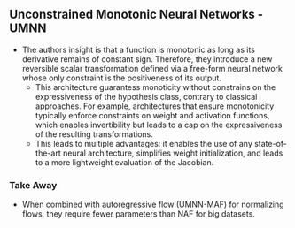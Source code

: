 ## Unconstrained Monotonic Neural Networks - UMNN

- The authors insight is that a function is monotonic as long as its derivative remains of constant sign. Therefore, they introduce a new reversible scalar transformation defined via a free-form neural network whose only constraint is the positiveness of its output. 
	- This architecture guarantess monoticity without constrains on the expressiveness of the hypothesis class, contrary to classical approaches. For example, architectures that ensure monotonicity typically enforce constraints on weight and activation functions, which enables invertibility but leads to a cap on the expressiveness of the resulting transformations.
	- This leads to multiple advantages: it enables the use of any state-of-the-art neural architecture, simplifies weight initialization, and leads to a more lightweight evaluation of the Jacobian.

### Take Away
- When combined with autoregressive flow (UMNN-MAF) for normalizing flows, they require fewer parameters than NAF for big datasets.
